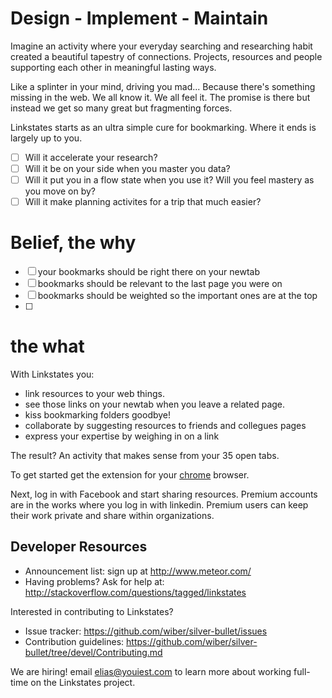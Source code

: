 # Design - Implement - Maintain

Imagine an activity where your everyday searching and researching habit created a beautiful tapestry of connections. Projects, resources and people supporting each other in meaningful lasting ways.

Like a splinter in your mind, driving you mad... Because there's something missing in the web. We all know it. We all feel it. The promise is there but instead we get so many great but fragmenting forces.


Linkstates starts as an ultra simple cure for bookmarking. Where it ends is largely up to you.

- [ ] Will it accelerate your research?
- [ ] Will it be on your side when you master you data?
- [ ] Will it put you in a flow state when you use it? Will you feel mastery as you move on by?
- [ ] Will it make planning activites for a trip that much easier?

# Belief, the why

- [ ] your bookmarks should be right there on your newtab
- [ ] bookmarks should be relevant to the last page you were on
- [ ] bookmarks should be weighted so the important ones are at the top
- [ ]

# the what
With Linkstates you:

* link resources to your web things.
* see those links on your newtab when you leave a related page.
* kiss bookmarking folders goodbye!
* collaborate by suggesting resources to friends and collegues pages
* express your expertise by weighing in on a link

The result? An activity that makes sense from your 35 open tabs.

To get started get the extension for your [chrome](https://www.meteor.com/try) browser.

Next, log in with Facebook and start sharing resources. Premium accounts are in the works where you log in with linkedin. Premium users can keep their work private and share within organizations.

## Developer Resources

* Announcement list: sign up at http://www.meteor.com/
* Having problems? Ask for help at: http://stackoverflow.com/questions/tagged/linkstates

Interested in contributing to Linkstates?

* Issue tracker: https://github.com/wiber/silver-bullet/issues
* Contribution guidelines: https://github.com/wiber/silver-bullet/tree/devel/Contributing.md

We are hiring!  email elias@youiest.com to
learn more about working full-time on the Linkstates project.
